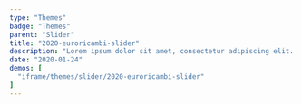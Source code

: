 ```yaml
---
type: "Themes"
badge: "Themes"
parent: "Slider"
title: "2020-euroricambi-slider"
description: "Lorem ipsum dolor sit amet, consectetur adipiscing elit. Nunc tempus laoreet leo sit amet iaculis."
date: "2020-01-24"
demos: [
  "iframe/themes/slider/2020-euroricambi-slider"
]
---
```

